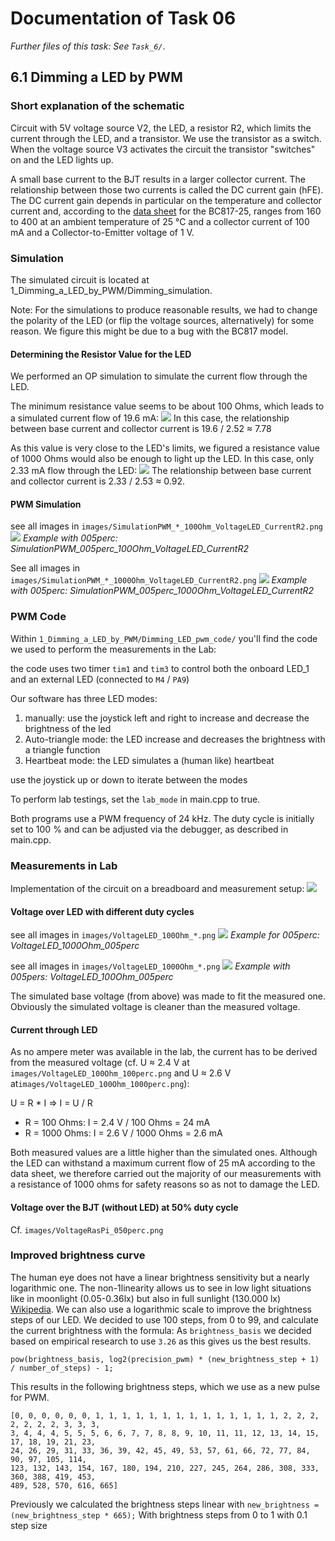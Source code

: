 # Documentation of Task 06
_Further files of this task: See `Task_6/`_.

## 6.1 Dimming a LED by PWM

### Short explanation of the schematic
Circuit with 5V voltage source V2, the LED, a resistor R2, which limits the current through the LED, and a transistor. We use the transistor as a switch. When the voltage source V3 activates the circuit the transistor "switches" on and the LED lights up.

A small base current to the BJT results in a larger collector current. The relationship between those two currents is called the DC current gain (hFE). The DC current gain depends in particular on the temperature and collector current and, according to the [data sheet](https://assets.nexperia.com/documents/data-sheet/BC817_SER.pdf) for the BC817-25, ranges from 160 to 400 at an ambient temperature of 25 °C and a collector current of 100 mA and a Collector-to-Emitter voltage of 1 V.

### Simulation

The simulated circuit is located at 1_Dimming_a_LED_by_PWM/Dimming_simulation.

Note: For the simulations to produce reasonable results, we had to change the polarity of the LED (or flip the voltage sources, alternatively) for some reason. We figure this might be due to a bug with the BC817 model.

#### Determining the Resistor Value for the LED
We performed an OP simulation to simulate the current flow through the LED.

The minimum resistance value seems to be about 100 Ohms, which leads to a simulated current flow of 19.6 mA:
![](images/Simulation_OP_100Ohm.png)
In this case, the relationship between base current and collector current is 19.6 / 2.52 ≈ 7.78

As this value is very close to the LED's limits, we figured a resistance value of 1000 Ohms would also be enough to light up the LED. In this case, only 2.33 mA flow through the LED:
![](images/Simulation_OP_1000Ohm.png)
The relationship between base current and collector current is 2.33 / 2.53 ≈ 0.92.

#### PWM Simulation

see all images in `images/SimulationPWM_*_100Ohm_VoltageLED_CurrentR2.png`
![](images/SimulationPWM_005perc_100Ohm_VoltageLED_CurrentR2.png)
*Example with 005perc: SimulationPWM_005perc_100Ohm_VoltageLED_CurrentR2*

See all images in `images/SimulationPWM_*_1000Ohm_VoltageLED_CurrentR2.png`
![](images/SimulationPWM_005perc_1000Ohm_VoltageLED_CurrentR2.png)
*Example with 005perc: SimulationPWM_005perc_1000Ohm_VoltageLED_CurrentR2*

### PWM Code

Within `1_Dimming_a_LED_by_PWM/Dimming_LED_pwm_code/` you'll find the code we used to perform the measurements in the Lab:

the code uses two timer `tim1` and `tim3` to control both the onboard LED_1 and an external LED (connected to `M4` / `PA9`)

Our software has three LED modes: 
1. manually: use the joystick left and right to increase and decrease the brightness of the led
2. Auto-triangle mode: the LED increase and decreases the brightness with a triangle function
3. Heartbeat mode: the LED simulates a (human like) heartbeat

use the joystick up or down to iterate between the modes

To perform lab testings, set the `lab_mode` in main.cpp to true.

Both programs use a PWM frequency of 24 kHz. The duty cycle is initially set to 100 % and can be adjusted via the debugger, as described in main.cpp.


### Measurements in Lab

Implementation of the circuit on a breadboard and measurement setup:
![](images/measurement-setup.jpg)

#### Voltage over LED with different duty cycles

see all images in `images/VoltageLED_100Ohm_*.png`
![](images/VoltageLED_1000Ohm_005perc.png)
*Example for 005perc: VoltageLED_1000Ohm_005perc*

see all images in `images/VoltageLED_1000Ohm_*.png`
![](images/VoltageLED_100Ohm_005perc.png)
*Example with 005pers: VoltageLED_100Ohm_005perc*

The simulated base voltage (from above) was made to fit the measured one. Obviously the simulated voltage is cleaner than the measured voltage.

#### Current through LED

As no ampere meter was available in the lab, the current has to be derived from the measured voltage (cf. U ≈ 2.4 V at `images/VoltageLED_100Ohm_100perc.png` and U ≈ 2.6 V at`images/VoltageLED_100Ohm_1000perc.png`):

U = R * I => I = U / R

- R = 100 Ohms: I = 2.4 V / 100 Ohms = 24 mA
- R = 1000 Ohms: I = 2.6 V / 1000 Ohms = 2.6 mA

Both measured values are a little higher than the simulated ones. Although the LED can withstand a maximum current flow of 25 mA according to the data sheet, we therefore carried out the majority of our measurements with a resistance of 1000 ohms for safety reasons so as not to damage the LED.

#### Voltage over the BJT (without LED) at 50% duty cycle

Cf. `images/VoltageRasPi_050perc.png`

### Improved brightness curve
The human eye does not have a linear brightness sensitivity but a nearly logarithmic one. The non-1linearity allows us to see in low light
situations like in moonlight (0.05-0.36lx) but also in full sunlight (130.000 lx) [Wikipedia](https://de.wikipedia.org/wiki/Beleuchtungsst%C3%A4rke).
We can also use a logarithmic scale to improve the brightness steps of our LED. We decided to use 100 steps, from 0 to 99, and calculate the current brightness with the formula:
As `brightness_basis` we decided based on empirical research to use `3.26` as this gives us the best results.

`pow(brightness_basis, log2(precision_pwm) * (new_brightness_step + 1) / number_of_steps) - 1;`

This results in the following brightness steps, which we use as a new pulse for PWM.
```
[0, 0, 0, 0, 0, 0, 1, 1, 1, 1, 1, 1, 1, 1, 1, 1, 1, 1, 1, 1, 2, 2, 2, 2, 2, 2, 2, 3, 3, 3,
3, 4, 4, 4, 5, 5, 5, 6, 6, 7, 7, 8, 8, 9, 10, 11, 11, 12, 13, 14, 15, 17, 18, 19, 21, 23,
24, 26, 29, 31, 33, 36, 39, 42, 45, 49, 53, 57, 61, 66, 72, 77, 84, 90, 97, 105, 114,
123, 132, 143, 154, 167, 180, 194, 210, 227, 245, 264, 286, 308, 333, 360, 388, 419, 453, 
489, 528, 570, 616, 665]
```

Previously we calculated the brightness steps linear with 
`new_brightness =  (new_brightness_step * 665);`
With brightness steps from 0 to 1 with 0.1 step size
